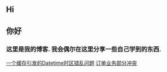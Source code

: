 ## Hi
## 你好
### 这里是我的博客. 我会偶尔在这里分享一些自己学到的东西.
[一个缓存引发的Datetime时区错乱问题](/202111/一个缓存引发的Datetime时区错乱问题.md)
[订单业务部分冲突](/202111/订单业务部分冲突.md)